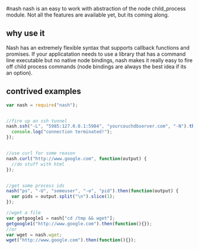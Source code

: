 #nash
nash is an easy to work with abstraction of the node child_process module. 
Not all the features are available yet, but its coming along. 

## why use it
Nash has an extremely flexible syntax that supports callback functions and promises. If your applicatation needs to use
a library that has a command line executable but no native node bindings, nash makes it really easy to fire off child 
process commands (node bindings are always the best idea if its an option).

## contrived examples

```javascript
var nash = require("nash");


//fire up an ssh tunnel
nash.ssh("-L", "5985:127.0.0.1:5984", "yourcouchdbserver.com", "-N").then(function() {
  console.log("connection terminated!");
});


//use curl for some reason
nash.curl("http://www.google.com", function(output) {
  //do stuff with html
}); 


//get some process ids
nash("ps", "-U", "someuser", "-o", "pid").then(function(output) {
  var pids = output.split("\n").slice(1);
});

//wget a file
var getgoogle1 = nash["cd /tmp && wget"];
getgoogle1("http://www.google.com").then(function(){});
//or 
var wget = nash.wget;
wget("http://www.google.com").then(function(){});


```



